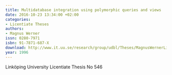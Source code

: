 ```yaml
---
title: Multidatabase integration using polymorphic queries and views
date: 2016-10-23 13:34:00 +02:00
categories:
- Licentiate Theses
authors:
- Magnus Werner
issn: 0280-7971
isbn: 91-7871-687-X
download: http://www.it.uu.se/research/group/udbl/Theses/MagnusWernerLic.pdf
year: 1996
---
```


Linköping University Licentiate Thesis No 546
